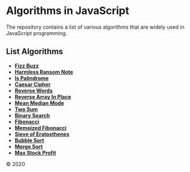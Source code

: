 # Algorithms in JavaScript
The repository contains a list of various algorithms that are widely used in JavaScript programming.

## List Algorithms
* **[Fizz Buzz]**
* **[Harmless Ransom Note]**
* **[Is Palindrome]**
* **[Caesar Cipher]**
* **[Reverse Words]**
* **[Reverse Array In Place]**
* **[Mean Median Mode]**
* **[Two Sum]**
* **[Binary Search]**
* **[Fibonacci]**
* **[Memoized Fibonacci]**
* **[Sieve of Eratosthenes]**
* **[Bubble Sort]**
* **[Merge Sort]**
* **[Max Stock Profit]**



[Fizz Buzz]: 'https://github.com/GrafSoul/js-algorithms/tree/master/algorithms/fizzbazz/'
[Harmless Ransom Note]: 'https://github.com/GrafSoul/js-algorithms/tree/master/algorithms/harmless/'
[Is Palindrome]: 'https://github.com/GrafSoul/js-algorithms/tree/master/algorithms/palindrome/'
[Caesar Cipher]: 'https://github.com/GrafSoul/js-algorithms/tree/master/algorithms/caesarcipher/'
[Reverse Words]: 'https://github.com/GrafSoul/js-algorithms/tree/master/algorithms/reversewords/'
[Reverse Array In Place]: 'https://github.com/GrafSoul/js-algorithms/tree/master/algorithms/reversearray/'
[Mean Median Mode]: 'https://github.com/GrafSoul/js-algorithms/tree/master/algorithms/meanmedian/'
[Two Sum]: 'https://github.com/GrafSoul/js-algorithms/tree/master/algorithms/twosum/'
[Binary Search]: 'https://github.com/GrafSoul/js-algorithms/tree/master/algorithms/binarysearch/'
[Fibonacci]: 'https://github.com/GrafSoul/js-algorithms/tree/master/algorithms/fibonacci/'
[Memoized Fibonacci]: 'https://github.com/GrafSoul/js-algorithms/tree/master/algorithms/memoized/'
[Sieve of Eratosthenes]: 'https://github.com/GrafSoul/js-algorithms/tree/master/algorithms/eratosthenes/'
[Bubble Sort]: 'https://github.com/GrafSoul/js-algorithms/tree/master/algorithms/bubblesort/'
[Merge Sort]: 'https://github.com/GrafSoul/js-algorithms/tree/master/algorithms/mergesort/'
[Max Stock Profit]: 'https://github.com/GrafSoul/js-algorithms/tree/master/algorithms/maxstockprofit/'

© 2020